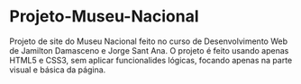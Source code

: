 # Projeto-Museu-Nacional
Projeto de site do Museu Nacional feito no curso de Desenvolvimento Web de Jamilton Damasceno e Jorge Sant Ana.
O projeto é feito usando apenas HTML5 e CSS3, sem aplicar funcionalides lógicas, focando apenas na parte visual e básica da página.
